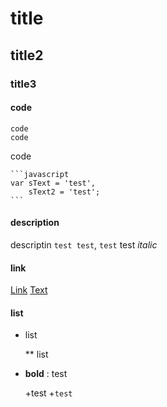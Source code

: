 # title #
## title2 ##
### title3 ###

#### code ####

    code
    code

code

    ```javascript
    var sText = 'test',
        sText2 = 'test';
    ```

#### description ####
descriptin `test test`, `test` test
*italic*

#### link ####
[Link](http://www.google.com)
[Text](#Text)

#### list ####
* list

    ** list

- **bold** : test

    +test
    +`test`